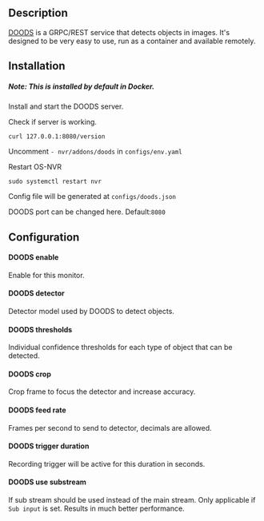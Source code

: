## Description
[DOODS](https://github.com/snowzach/doods) is a GRPC/REST service that detects objects in images. It's designed to be very easy to use, run as a container and available remotely.

## Installation

##### Note: This is installed by default in Docker.

Install and start the DOODS server.

Check if server is working.

	curl 127.0.0.1:8080/version

Uncomment `- nvr/addons/doods` in `configs/env.yaml`

Restart OS-NVR

	sudo systemctl restart nvr

Config file will be generated at `configs/doods.json`

DOODS port can be changed here. Default:`8080`


## Configuration

#### DOODS enable

Enable for this monitor.

#### DOODS detector

Detector model used by DOODS to detect objects.

#### DOODS thresholds

Individual confidence thresholds for each type of object that can be detected.

#### DOODS crop

Crop frame to focus the detector and increase accuracy.

#### DOODS feed rate

Frames per second to send to detector, decimals are allowed.

#### DOODS trigger duration

Recording trigger will be active for this duration in seconds.

#### DOODS use substream

If sub stream should be used instead of the main stream. Only applicable if `Sub input` is set. Results in much better performance.